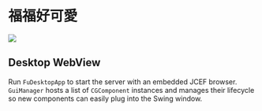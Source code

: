 # 福福好可愛
![](https://github.com/chyhhwen/laifu/blob/main/chi.gif?raw=true)

## Desktop WebView
Run `FuDesktopApp` to start the server with an embedded JCEF browser.
`GuiManager` hosts a list of `CGComponent` instances and manages their
lifecycle so new components can easily plug into the Swing window.
